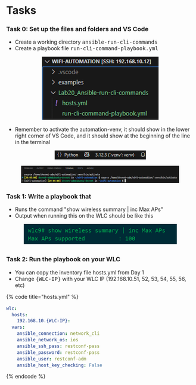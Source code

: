 # Tasks

### Task 0: Set up the files and folders and VS Code

* Create a working directory <kbd>ansible-run-cli-commands</kbd>
* Create a playbook file <kbd>run-cli-command-playbook.yml</kbd>

<div align="center"><figure><img src="../../../.gitbook/assets/image.png" alt=""><figcaption></figcaption></figure></div>

* Remember to activate the automation-venv, it should show in the lower right corner of VS Code, and it should show at the beginning of the line in the terminal

<div align="center"><figure><img src="../../../.gitbook/assets/image (26) (1) (1).png" alt=""><figcaption></figcaption></figure></div>

<div align="center"><figure><img src="../../../.gitbook/assets/image (27) (1) (1).png" alt=""><figcaption></figcaption></figure></div>



### Task 1: Write a playbook that

* Runs the command "show wireless summary | inc Max APs"
* Output when running this on the WLC should be like this

<div align="center"><figure><img src="../../../.gitbook/assets/image (2).png" alt="" width="411"><figcaption></figcaption></figure></div>



### Task 2: Run the playbook on your WLC

* You can copy the inventory file hosts.yml from Day 1
* Change <kbd>{WLC-IP}</kbd> with your WLC IP (192.168.10.51, 52, 53, 54, 55, 56, etc)

{% code title="hosts.yml" %}
```yaml
wlc:
  hosts:
    192.168.10.{WLC-IP}:
  vars:
    ansible_connection: network_cli
    ansible_network_os: ios
    ansible_ssh_pass: restconf-pass
    ansible_password: restconf-pass
    ansible_user: restconf-adm
    ansible_host_key_checking: False

```
{% endcode %}
